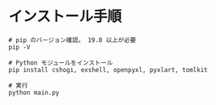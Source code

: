 # インストール手順

```shell
# pip のバージョン確認。 19.0 以上が必要
pip -V

# Python モジュールをインストール
pip install cshogi, exshell, openpyxl, pyxlart, tomlkit

# 実行
python main.py
```
